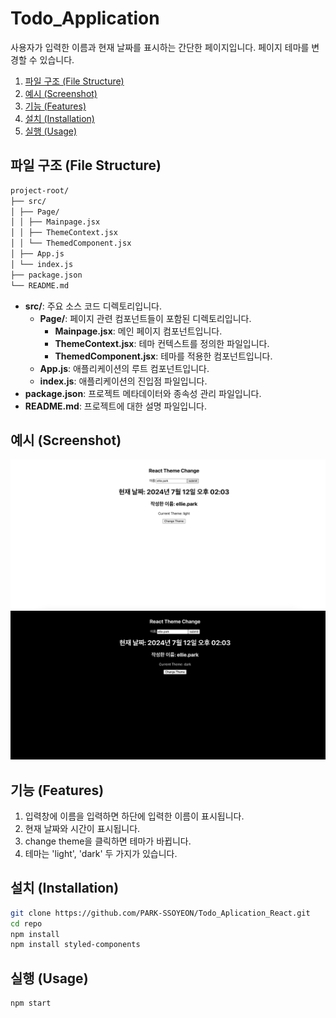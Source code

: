 # Todo_Application

사용자가 입력한 이름과 현재 날짜를 표시하는 간단한 페이지입니다.
페이지 테마를 변경할 수 있습니다.

1. [파일 구조 (File Structure)](#파일-구조-file-structure)
2. [예시 (Screenshot)](#예시-screenshot)
3. [기능 (Features)](#기능-features)
4. [설치 (Installation)](#설치-installation)
5. [실행 (Usage)](#실행-usage)

## 파일 구조 (File Structure)
```bash
project-root/
├── src/
│ ├── Page/
│ │ ├── Mainpage.jsx
│ │ ├── ThemeContext.jsx
│ │ └── ThemedComponent.jsx
│ ├── App.js
│ └── index.js
├── package.json
└── README.md
```

- **src/**: 주요 소스 코드 디렉토리입니다.
  - **Page/**: 페이지 관련 컴포넌트들이 포함된 디렉토리입니다.
    - **Mainpage.jsx**: 메인 페이지 컴포넌트입니다.
    - **ThemeContext.jsx**: 테마 컨텍스트를 정의한 파일입니다.
    - **ThemedComponent.jsx**: 테마를 적용한 컴포넌트입니다.
  - **App.js**: 애플리케이션의 루트 컴포넌트입니다.
  - **index.js**: 애플리케이션의 진입점 파일입니다.
- **package.json**: 프로젝트 메타데이터와 종속성 관리 파일입니다.
- **README.md**: 프로젝트에 대한 설명 파일입니다.


## 예시 (Screenshot)

<img src="public/img/React_screenshot1.png" width="720" height=auto />
<img src="public/img/React_screenshot2.png" width="720" height=auto />

## 기능 (Features)
1. 입력창에 이름을 입력하면 하단에 입력한 이름이 표시됩니다.
2. 현재 날짜와 시간이 표시됩니다.
3. change theme을 클릭하면 테마가 바뀝니다.
4. 테마는 'light', 'dark' 두 가지가 있습니다.

## 설치 (Installation)
```bash
git clone https://github.com/PARK-SSOYEON/Todo_Aplication_React.git
cd repo
npm install
npm install styled-components
```

## 실행 (Usage)
```bash
npm start
```
